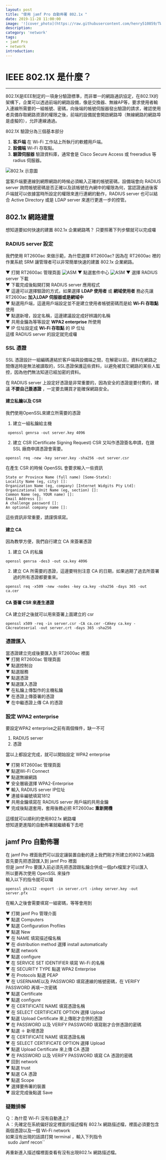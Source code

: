 ```yaml
---
layout: post
title: "使用 jamf Pro 自動佈署 802.1x "
date: 2019-11-28 11:00:00
image: '![cover_photo](https://raw.githubusercontent.com/henry510859/TWDC_blog_photo/master/802.1x%20%E8%87%AA%E5%8B%95%E4%BD%88%E7%BD%B2/cover%20photo.jpg)'
description:
category: 'network'
tags:
- jamf Pro
- network
introduction:
---
```


# IEEE 802.1X 是什麼？
---
802.1X是IEEE制定的一項身分驗證標準，而非單一的網路通訊協定，在802.1X的架構下，企業可以透過前端的網路設備，像是交換器、無線AP等，要求使用者輸入連線所需要的一組帳號、密碼，向後端的帳號伺服器發出驗證的請求，確認使用者具備存取網路資源的權限之後，前端的設備就會開啟網路埠（無線網路的網路埠是虛擬的），允許連線通過。

802.1X 驗證分為三個基本部分  
  1. **客戶端** 在 Wi-Fi 工作站上所執行的軟體用戶端。
  2. **設備端** Wi-Fi 存取點。
  3. **驗證伺服器** 驗證資料庫，通常會是 Cisco Secure Access 或 freeradius 等 radius 伺服器。

![802.1x 示意圖](https://raw.githubusercontent.com/henry510859/TWDC_blog_photo/master/802.1x%20%E8%87%AA%E5%8B%95%E4%BD%88%E7%BD%B2/802.1x.png)

當客戶端要連線到網際網路的時候必須輸入正確的帳號密碼，設備端會向 RADIUS server 詢問帳號密碼是否正確以及該帳號在內網中的權限為何，當認證通過後客戶端就可以依據當時所設定的權限來進行連網的動作，RADIUS server 也可以結合 Active Directory 或是 LDAP server 來進行更進一步的控管。

## 802.1x 網路建置
想知道要如何快速的建置 802.1x 企業網路嗎？
只要照著下列步驟就可以完成囉

### RADIUS server 設定
我們使用 RT2600ac 來做示範，為什麼選擇 RT2600ac?
因為在 RT2600ac 裡的作業系統 SRM 讓管理者可以非常簡單快速的建置 802.1x 企業網路。

 ▼ 打開 RT2600ac 管理頁面
![ASM](https://raw.githubusercontent.com/henry510859/TWDC_blog_photo/master/802.1x%20自動佈署/Synology%20router%20管理介面.png)
 ▼ 點選套件中心
 ![ASM](https://raw.githubusercontent.com/henry510859/TWDC_blog_photo/master/802.1x%20自動佈署/套件中心.png)
▼ 選擇 RADIUS server 下載  
▼ 下載完成後點開打開 RADIUS server 應用程式  
▼ 這邊可以選擇驗證的方式，如果選擇 **LDAP 使用者** 或 **網域使用者** 務必先讓 RT2600ac **加入LDAP 伺服器或是網域中**  
▼ 點選用戶端，這邊用戶端設定並不是建立使用者帳號密碼而是給 **Wi-Fi 存取點** 使用  
▼ 點選新增，設定名稱，這邊建議設定成好辨識的名稱  
▼ 共用金鑰為等等設定 **WPA2 enterprise** 所使用  
▼ IP 位址設定成 **Wi-Fi 存取點** 的 IP 位址  
這樣 RADIUS server 的設定就完成囉  

### SSL 憑證

SSL 憑證設計一組編碼連結於客戶端與設備端之間，在解密以前，資料在網路之間傳送時是無法被讀取的，SSL憑證保護這些資料，以避免被其它網路的某些人監控，因為他們無法知道已經加密的資料。

在 RADIUS server 上設定好憑證是非常重要的，因為安全的憑證是要付費的，建議 **不要自己簽憑證** ，一定要去購買才能確保網路安全。
#### 建立私鑰以及 CSR  
我們使用OpenSSL來建立所需要的憑證
1. 建立一組私鑰給主機

  `` openssl genrsa -out server.key 4096``

2. 建立 CSR (Certificate Signing Request)
CSR 又叫作憑證簽名申請，在跟 SSL 廠商申請憑證會需要。

``openssl req -new -key server.key -sha256 -out server.csr``

在產生 CSR 的時候 OpenSSL 會要求輸入一些資訊

```Country Name (2 letter code) [AU]:
State or Province Name (full name) [Some-State]:
Locality Name (eg, city) []:
Organization Name (eg, company) [Internet Widgits Pty Ltd]:
Organizational Unit Name (eg, section) []:
Common Name (eg, YOUR name) []:
Email Address []:
A challenge password []:
An optional company name []:
```
這些資訊非常重要，請謹慎填寫。

#### 建立 CA  
因為教學方便，我們自行建立 CA 來簽署憑證
1. 建立 CA 的私鑰

``openssl genrsa -des3 -out ca.key 4096``

2. 建立 CA 所需要的憑證，這邊要特別注意 CA 的日期，如果過期了過去所簽署過的所有憑證都要重來。

``openssl req -x509 -new -nodes -key ca.key -sha256 -days 365 -out ca.cer``

#### CA 簽署 CSR 來產生憑證  
CA 建立好之後就可以用來簽署上面建立的 csr

  ``openssl x509 -req -in server.csr -CA ca.cer -CAkey ca.key -CAcreateserial -out server.crt -days 365 -sha256``

### 憑證匯入  
當憑證建立完成後要匯入到 RT2600ac 裡面  
▼ 打開 RT2600ac 管理頁面  
▼ 點選控制台  
▼ 點選服務  
▼ 點選憑證  
▼ 點選匯入憑證  
▼ 在私鑰上傳製作的主機私鑰  
▼ 在憑證上傳簽署的憑證  
▼ 在中繼憑證上傳 CA 的憑證  

### 設定 WPA2 enterprise  
要設定WPA2 enterprise之前有兩個條件，缺一不可
1. RADIUS server
2. 憑證

當以上都設定完成，就可以開始設定 WPA2 enterprise

▼ 打開 RT2600ac 管理頁面  
▼ 點選Wi-Fi Connect  
▼ 點選無線網路  
▼ 安全層級選擇 WPA2-Enterprise  
▼ 輸入 RADIUS server IP位址  
▼ 連接阜編號填寫1812  
▼ 共用金鑰填寫在 RADIUS server 用戶端的共用金鑰  
▼ 完成後點選套用，套用後務必把 RT2600ac **重新開機**  

這樣就可以順利的使用802.1x 網路囉  
想知道更進階的自動佈署就繼續看下去吧  

## jamf Pro 自動佈署

在 jamf Pro 裡面我們可以設定讓裝置自動的連上我們剛才所建立的802.1x網路  
首先要先把憑證匯入到 jamf Pro 裡面  
但是 jamf Pro 要匯入前必須先把憑證跟私鑰合併成一個pfx檔案才可以匯入  
所以要再次使用 OpenSSL 來操作  
輸入以下的指令就可以囉  

``openssl pkcs12 -export -in server.crt -inkey server.key -out server.pfx``

在輸入之後會需要填寫一組密碼，等等會用到  

▼ 打開 jamf Pro 管理介面  
▼ 點選 Computers  
▼ 點選 Configuration Profiles  
▼ 點選 New  
▼ 在 NAME 填寫描述檔名稱  
▼ 在 distribution method 選擇 install automatically  
▼ 點選 network  
▼ 點選 configure  
▼ 在 SERVICE SET IDENTIFIER 填寫 Wi-Fi 的名稱  
▼ 在 SECURITY TYPE 點選 WPA2 Enterprise  
▼ 在 Protocols 點選 PEAP  
▼ 在 USERNAME以及 PASSWORD 填寫連線的帳號密碼，在 VERIFY PASSWORD 再填一次密碼  
▼ 點選 Certificate  
▼ 點選 configure  
▼ 在 CERTIFICATE NAME 填寫憑證名稱  
▼ 在 SELECT CERTIFICATE OPTION 選擇 Upload  
▼ 點選 Upload Certificate 來上傳剛才合併的憑證  
▼ 在 PASSWORD 以及 VERIFY PASSWORD 填寫剛才合併憑證的密碼  
▼ 點選 ＋ 新增憑證  
▼ 在 CERTIFICATE NAME 填寫憑證名稱  
▼ 在 SELECT CERTIFICATE OPTION 選擇 Upload  
▼ 點選 Upload Certificate 來上傳 CA 憑證  
▼ 在 PASSWORD 以及 VERIFY PASSWORD 填寫 CA 憑證的密碼  
▼ 回到 network      
▼ 點選 trust  
▼ 點選 CA 憑證    
▼ 點選 Scope  
▼ 選擇要佈署的裝置  
▼ 設定完成後點選 Save  

### 疑難排解

Ｑ：為什麼 Wi-Fi 沒有自動連上?  
Ａ：先確定在系統偏好設定裡面的描述檔有 802.1x 網路描述檔，裡面必須要包含兩個憑證以及一個 Wi-Fi network  
      如果沒有出現的話請打開 terminal ，輸入下列指令  
      ``
``sudo Jamf recon``

再重新進入描述檔裡面查看有沒有出現802.1x 網路描述檔。  
